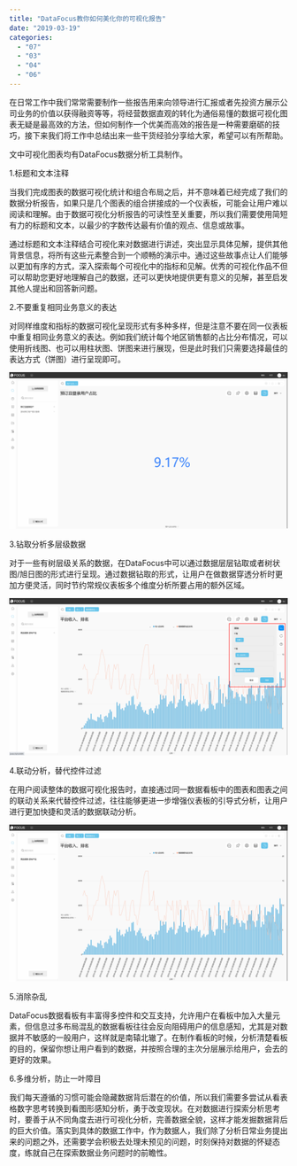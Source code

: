 ```yaml
---
title: "DataFocus教你如何美化你的可视化报告"
date: "2019-03-19"
categories: 
  - "07"
  - "03"
  - "04"
  - "06"
---
```


在日常工作中我们常常需要制作一些报告用来向领导进行汇报或者先投资方展示公司业务的价值以获得融资等等，将经营数据直观的转化为通俗易懂的数据可视化图表无疑是最高效的方法，但如何制作一个优美而高效的报告是一种需要磨砺的技巧，接下来我们将工作中总结出来一些干货经验分享给大家，希望可以有所帮助。

文中可视化图表均有DataFocus数据分析工具制作。

1.标题和文本注释

当我们完成图表的数据可视化统计和组合布局之后，并不意味着已经完成了我们的数据分析报告，如果只是几个图表的组合拼接成的一个仪表板，可能会让用户难以阅读和理解。由于数据可视化分析报告的可读性至关重要，所以我们需要使用简短有力的标题和文本，以最少的字数传达最有价值的观点、信息或故事。

通过标题和文本注释结合可视化来对数据进行讲述，突出显示具体见解，提供其他背景信息，将所有这些元素整合到一个顺畅的演示中。通过这些故事点让人们能够以更加有序的方式，深入探索每个可视化中的指标和见解。优秀的可视化作品不但可以帮助您更好地理解自己的数据，还可以更快地提供更有意义的见解，甚至启发其他人提出和回答新问题。

2.不要重复相同业务意义的表达

对同样维度和指标的数据可视化呈现形式有多种多样，但是注意不要在同一仪表板中重复相同业务意义的表达。例如我们统计每个地区销售额的占比分布情况，可以使用折线图、也可以用柱状图、饼图来进行展现，但是此时我们只需要选择最佳的表达方式（饼图）进行呈现即可。

![](images/word-image-132.png)

3.钻取分析多层级数据

对于一些有树层级关系的数据，在DataFocus中可以通过数据层层钻取或者树状图/旭日图的形式进行呈现。通过数据钻取的形式，让用户在做数据穿透分析时更加方便灵活，同时节约常规仪表板多个维度分析所要占用的额外区域。

![](images/word-image-133.png)

4.联动分析，替代控件过滤

在用户阅读整体的数据可视化报告时，直接通过同一数据看板中的图表和图表之间的联动关系来代替控件过滤，往往能够更进一步增强仪表板的引导式分析，让用户进行更加快捷和灵活的数据联动分析。

![](images/word-image-134.png)

5.消除杂乱

DataFocus数据看板有丰富得多控件和交互支持，允许用户在看板中加入大量元素，但信息过多布局混乱的数据看板往往会反向阻碍用户的信息感知，尤其是对数据并不敏感的一般用户，这样就是南辕北辙了。在制作看板的时候，分析清楚看板的目的，保留你想让用户看到的数据，并按照合理的主次分层展示给用户，会去的更好的效果。

6.多维分析，防止一叶障目

我们每天遵循的习惯可能会隐藏数据背后潜在的价值，所以我们需要多尝试从看表格数字思考转换到看图形感知分析，勇于改变现状。在对数据进行探索分析思考时，要善于从不同角度去进行可视化分析，完善数据全貌，这样才能发掘数据背后的巨大价值。落实到具体的数据工作中，作为数据人，我们除了分析日常业务提出来的问题之外，还需要学会积极去处理未预见的问题，时刻保持对数据的怀疑态度，练就自己在探索数据业务问题时的前瞻性。
